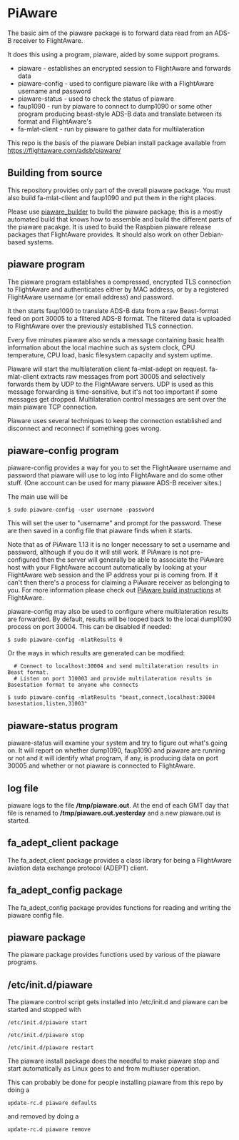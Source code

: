 PiAware
===

The basic aim of the piaware package is to forward data read from an ADS-B receiver to FlightAware.

It does this using a program, piaware, aided by some support programs.

* piaware - establishes an encrypted session to FlightAware and forwards data
* piaware-config - used to configure piaware like with a FlightAware username and password
* piaware-status - used to check the status of piaware
* faup1090 - run by piaware to connect to dump1090 or some other program producing beast-style ADS-B data and translate between its format and FlightAware's
* fa-mlat-client - run by piaware to gather data for multilateration

This repo is the basis of the piaware Debian install package available
from https://flightaware.com/adsb/piaware/

Building from source
---

This repository provides only part of the overall piaware package.
You must also build fa-mlat-client and faup1090 and put them in the right places.

Please use [piaware_builder](https://github.com/flightaware/piaware_builder) to build the
piaware package; this is a mostly automated build that knows how to assemble and build
the different parts of the piaware pacakge. It is used to build the Raspbian piaware
release packages that FlightAware provides. It should also work on other Debian-based systems.

piaware program
---

The piaware program establishes a compressed, encrypted TLS connection to FlightAware and authenticates
either by MAC address, or by a registered FlightAware username (or email address) and password.

It then starts faup1090 to translate ADS-B data from a raw Beast-format feed on port 30005 to a filtered
ADS-B format. The filtered data is uploaded to FlightAware over the previously established TLS
connection.

Every five minutes piaware also sends a message containing basic health information about the local machine
such as system clock, CPU temperature, CPU load, basic filesystem capacity and system uptime.

Piaware will start the multilateration client fa-mlat-adept on request. fa-mlat-client extracts raw messages
from port 30005 and selectively forwards them by UDP to the FlightAware servers. UDP is used as this
message forwarding is time-sensitive, but it's not too important if some messages get dropped. Multilateration
control messages are sent over the main piaware TCP connection.

Piaware uses several techniques to keep the connection established and disconnect and reconnect if something goes wrong.


piaware-config program
---

piaware-config provides a way for you to set the FlightAware username and password that piaware will use to log
into FlightAware and do some other stuff.  (One account can be used for many piaware ADS-B receiver sites.)

The main use will be

```
$ sudo piaware-config -user username -password
```

This will set the user to "username" and prompt for the password.  These are then saved in a config file that piaware finds when it starts.

Note that as of PiAware 1.13 it is no longer necessary to set a username and password, although if you do it will still work.
If PiAware is not pre-configured then the server will generally be able to associate the PiAware host with your FlightAware
account automatically by looking at your FlightAware web session and the IP address your pi is coming from.  If it can't then
there's a process for claiming a PiAware receiver as belonging to you.  For more information please check out
[PiAware build instructions](https://flightaware.com/adsb/piaware/build) at FlightAware.

piaware-config may also be used to configure where multilateration results are forwarded. By default, results will be
looped back to the local dump1090 process on port 30004. This can be disabled if needed:

```
$ sudo piaware-config -mlatResults 0
```

Or the ways in which results are generated can be modified:

```
  # Connect to localhost:30004 and send multilateration results in Beast format.
  # Listen on port 310003 and provide multilateration results in Basestation format to anyone who connects

$ sudo piaware-config -mlatResults "beast,connect,localhost:30004 basestation,listen,31003"
```

piaware-status program
---

piaware-status will examine your system and try to figure out what's going on.  It will report on whether dump1090, faup1090 and piaware are running or not and it will identify what program, if any, is producing data on port 30005 and whether or not piaware is connected to FlightAware.

log file
---

piaware logs to the file **/tmp/piaware.out**.  At the end of each GMT day that file is renamed to **/tmp/piaware.out.yesterday** and a new piaware.out is started.

fa_adept_client package
---

The fa_adept_client package provides a class library for being a FlightAware aviation data exchange protocol (ADEPT) client.

fa_adept_config package
---

The fa_adept_config package provides functions for reading and writing the piaware config file.

piaware package
---

The piaware package provides functions used by various of the piaware programs.

/etc/init.d/piaware
---

The piaware control script gets installed into /etc/init.d and piaware
can be started and stopped with

    /etc/init.d/piaware start

    /etc/init.d/piaware stop

    /etc/init.d/piaware restart


The piaware install package does the needful to make piaware stop and start automatically as Linux goes to and from multiuser operation.

This can probably be done for people installing piaware from this repo by doing a

    update-rc.d piaware defaults

and removed by doing a

    update-rc.d piaware remove
